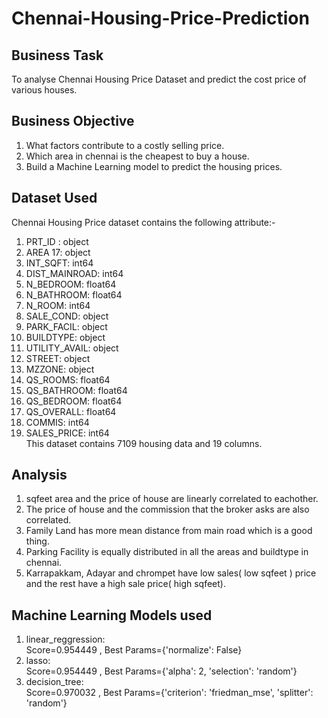 # Chennai-Housing-Price-Prediction
## Business Task
To analyse Chennai Housing Price Dataset and predict the cost price of various houses.
## Business Objective
1. What factors contribute to a costly selling price.
2. Which area in chennai is the cheapest to buy a house.
3. Build a Machine Learning model to predict the housing prices.
## Dataset Used
Chennai Housing Price dataset contains the following attribute:-
1. PRT_ID	: object
2. AREA	17: object
3. INT_SQFT: int64
4. DIST_MAINROAD: int64
5. N_BEDROOM: float64
6. N_BATHROOM: float64
7. N_ROOM:	int64
8. SALE_COND:	object
9. PARK_FACIL: object
10. BUILDTYPE:	object
11. UTILITY_AVAIL:	object
12. STREET:	object
13. MZZONE:	object
14. QS_ROOMS:	float64
15. QS_BATHROOM:	float64
16. QS_BEDROOM:	float64
17. QS_OVERALL:	float64
18. COMMIS:	int64
19. SALES_PRICE: int64<br>
This dataset contains 7109 housing data and 19 columns.<br>
## Analysis
1. sqfeet area and the price of house are linearly correlated to eachother.
2. The price of house and the commission that the broker asks are also correlated.
3. Family Land has more mean distance from main road which is a good thing.
4. Parking Facility is equally distributed in all the areas and buildtype in chennai.
5. Karrapakkam, Adayar and chrompet have low sales( low sqfeet ) price and the rest have a high sale price( high sqfeet).
## Machine Learning Models used
1. linear_reggression:<br>
Score=0.954449 , Best Params={'normalize': False}<br>
2. lasso:<br>
Score=0.954449	, Best Params={'alpha': 2, 'selection': 'random'}<br>
3. decision_tree:<br>
Score=0.970032 , Best Params={'criterion': 'friedman_mse', 'splitter': 'random'}<br>
